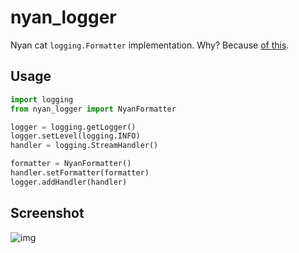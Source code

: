 nyan_logger
===========

Nyan cat `logging.Formatter` implementation. Why? Because [of this](http://i.imgur.com/BTNIDBR.gif).

## Usage

```python
import logging
from nyan_logger import NyanFormatter

logger = logging.getLogger()
logger.setLevel(logging.INFO)
handler = logging.StreamHandler()

formatter = NyanFormatter()
handler.setFormatter(formatter)
logger.addHandler(handler)
```

## Screenshot

![img](http://f.cl.ly/items/2g2K0c3A2R1i2D051J3v/Screen%20Shot%202013-06-29%20at%2018.14.37.png)
